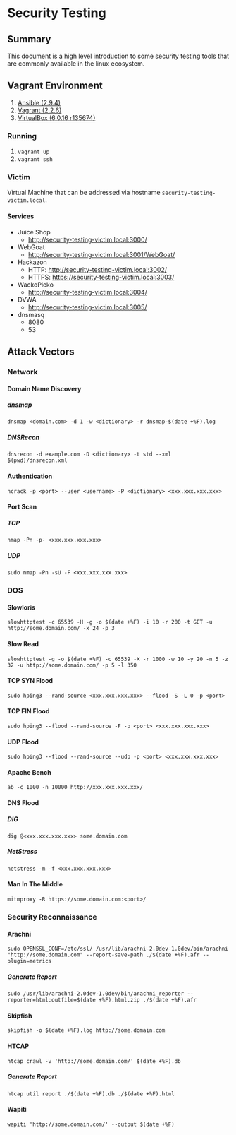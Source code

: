 # Security Testing

## Summary

This document is a high level introduction to some security testing tools that are commonly available in the linux ecosystem.

## Vagrant Environment

1. [Ansible (2.9.4)](https://www.ansible.com/)
2. [Vagrant (2.2.6)](https://www.vagrantup.com/)
3. [VirtualBox (6.0.16 r135674)](https://www.virtualbox.org/)

### Running

1. `vagrant up`
2. `vagrant ssh`

### Victim

Virtual Machine that can be addressed via hostname `security-testing-victim.local`.

#### Services

* Juice Shop
  * http://security-testing-victim.local:3000/
* WebGoat
  * http://security-testing-victim.local:3001/WebGoat/
* Hackazon
  * HTTP: http://security-testing-victim.local:3002/
  * HTTPS: https://security-testing-victim.local:3003/
* WackoPicko
  * http://security-testing-victim.local:3004/
* DVWA
  * http://security-testing-victim.local:3005/
* dnsmasq
  * 8080
  * 53

## Attack Vectors

### Network

#### Domain Name Discovery

##### dnsmap

```
dnsmap <domain.com> -d 1 -w <dictionary> -r dnsmap-$(date +%F).log
```

##### DNSRecon

```
dnsrecon -d example.com -D <dictionary> -t std --xml $(pwd)/dnsrecon.xml
```

#### Authentication

```
ncrack -p <port> --user <username> -P <dictionary> <xxx.xxx.xxx.xxx>
```

#### Port Scan

##### TCP

```
nmap -Pn -p- <xxx.xxx.xxx.xxx>
```

##### UDP

```
sudo nmap -Pn -sU -F <xxx.xxx.xxx.xxx>
```

### DOS

#### Slowloris

```
slowhttptest -c 65539 -H -g -o $(date +%F) -i 10 -r 200 -t GET -u http://some.domain.com/ -x 24 -p 3
```

#### Slow Read

```
slowhttptest -g -o $(date +%F) -c 65539 -X -r 1000 -w 10 -y 20 -n 5 -z 32 -u http://some.domain.com/ -p 5 -l 350
```

#### TCP SYN Flood

```
sudo hping3 --rand-source <xxx.xxx.xxx.xxx> --flood -S -L 0 -p <port>
```

#### TCP FIN Flood

```
sudo hping3 --flood --rand-source -F -p <port> <xxx.xxx.xxx.xxx>
```

#### UDP Flood

```
sudo hping3 --flood --rand-source --udp -p <port> <xxx.xxx.xxx.xxx>
```

#### Apache Bench

```
ab -c 1000 -n 10000 http://xxx.xxx.xxx.xxx/
```

#### DNS Flood

##### DIG

```
dig @<xxx.xxx.xxx.xxx> some.domain.com
```

##### NetStress

```
netstress -m -f <xxx.xxx.xxx.xxx>
```

#### Man In The Middle

```
mitmproxy -R https://some.domain.com:<port>/
```

### Security Reconnaissance

#### Arachni

```
sudo OPENSSL_CONF=/etc/ssl/ /usr/lib/arachni-2.0dev-1.0dev/bin/arachni "http://some.domain.com" --report-save-path ./$(date +%F).afr --plugin=metrics
```

##### Generate Report

```
sudo /usr/lib/arachni-2.0dev-1.0dev/bin/arachni_reporter --reporter=html:outfile=$(date +%F).html.zip ./$(date +%F).afr
```

#### Skipfish

```
skipfish -o $(date +%F).log http://some.domain.com
```

#### HTCAP

```
htcap crawl -v 'http://some.domain.com/' $(date +%F).db
```

##### Generate Report

```
htcap util report ./$(date +%F).db ./$(date +%F).html
```

#### Wapiti

```
wapiti 'http://some.domain.com/' --output $(date +%F)
```
